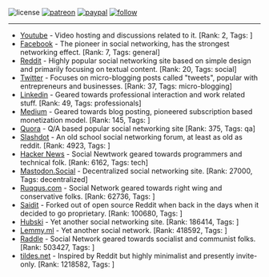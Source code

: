 ![license](https://img.shields.io/github/license/prahladyeri/siterank-stats.svg)
[![patreon](https://img.shields.io/badge/Patreon-brown.svg?logo=patreon)](https://www.patreon.com/prahladyeri)
[![paypal](https://img.shields.io/badge/PayPal-blue.svg?logo=paypal)](https://www.paypal.com/cgi-bin/webscr?cmd=_s-xclick&hosted_button_id=JM8FUXNFUK6EU)
[![follow](https://img.shields.io/twitter/follow/prahladyeri.svg?style=social)](https://twitter.com/prahladyeri)

---
- [Youtube](https://www.youtube.com/) - Video hosting and discussions related to it. [Rank: 2, Tags: ]
- [Facebook](https://www.facebook.com/) - The pioneer in social networking, has the strongest networking effect. [Rank: 7, Tags: general]
- [Reddit](https://www.reddit.com) - Highly popular social networking site based on simple design and primarily focusing on textual content. [Rank: 20, Tags: social]
- [Twitter](https://twitter.com/) - Focuses on micro-blogging posts called "tweets", popular with entrepreneurs and businesses. [Rank: 37, Tags: micro-blogging]
- [Linkedin](https://www.linkedin.com/) - Geared towards professional interaction and work related stuff. [Rank: 49, Tags: professionals]
- [Medium](https://medium.com/) - Geared towards blog posting, pioneered subscription based monetization model. [Rank: 145, Tags: ]
- [Quora](https://www.quora.com/) - Q/A based popular social networking site [Rank: 375, Tags: qa]
- [Slashdot](https://slashdot.org/) - An old school social networking forum, at least as old as reddit. [Rank: 4923, Tags: ]
- [Hacker News](https://news.ycombinator.com) - Social Newtwork geared towards programmers and technical folk. [Rank: 6162, Tags: tech]
- [Mastodon.Social](https://mastodon.social/) - Decentralized social networking site. [Rank: 27000, Tags: decentralized]
- [Ruqqus.com](https://ruqqus.com/) - Social Network geared towards right wing and conservative folks. [Rank: 62736, Tags: ]
- [Saidit](https://saidit.net/) - Forked out of open source Reddit when back in the days when it decided to go proprietary. [Rank: 100680, Tags: ]
- [Hubski](https://hubski.com/) - Yet another social networking site. [Rank: 186414, Tags: ]
- [Lemmy.ml](https://lemmy.ml/) - Yet another social network. [Rank: 418592, Tags: ]
- [Raddle](https://raddle.me/) - Social Network geared towards socialist and communist folks. [Rank: 503427, Tags: ]
- [tildes.net](https://tildes.net/) - Inspired by Reddit but highly minimalist and presently invite-only. [Rank: 1218582, Tags: ]

